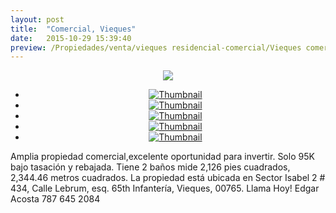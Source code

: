 ```yaml
---
layout: post
title:  "Comercial, Vieques"
date:   2015-10-29 15:39:40
preview: /Propiedades/venta/vieques residencial-comercial/Vieques comercial/1.jpg
---
```


<center>
	<div class="mainImg">
		<img src="/Edweb/Propiedades/venta/vieques residencial-comercial/Vieques comercial/1.jpg" class="custom">
	</div>
	<!--aqui comienza las fotos pequeñas -->
	<ul class="thumbnails">
	  <li>
	    <a href="/Edweb/Propiedades/venta/vieques residencial-comercial/Vieques comercial/1.jpg">
	      <img class="tumbnails" src="/Edweb/Propiedades/venta/vieques residencial-comercial/Vieques comercial/1.jpg" alt="Thumbnail">
	    </a>
	  </li>
	  <li>
	    <a href="/Edweb/Propiedades/venta/vieques residencial-comercial/Vieques comercial/2.jpg">
	      <img class="tumbnails" src="/Edweb/Propiedades/venta/vieques residencial-comercial/Vieques comercial/2.jpg" alt="Thumbnail">
	    </a>
	  </li>
	  <li>
	    <a href="/Edweb/Propiedades/venta/vieques residencial-comercial/Vieques comercial/pr3.jpg">
	      <img class="tumbnails" src="/Edweb/Propiedades/venta/vieques residencial-comercial/Vieques comercial/pr3.jpg" alt="Thumbnail">
	    </a>
	  </li>
	  <li>
	    <a href="/Edweb/Propiedades/venta/vieques residencial-comercial/Vieques comercial/pr4.jpg">
	      <img class="tumbnails" src="/Edweb/Propiedades/venta/vieques residencial-comercial/Vieques comercial/pr4.jpg" alt="Thumbnail">
	    </a>
	  </li>
	  <li>
	    <a href="/Edweb/Propiedades/venta/vieques residencial-comercial/Vieques comercial/pr1.jpg">
	      <img class="tumbnails" src="/Edweb/Propiedades/venta/vieques residencial-comercial/Vieques comercial/pr1.jpg" alt="Thumbnail">
	    </a>
	  </li>
	</ul>
	<script src="https://ajax.googleapis.com/ajax/libs/jquery/1.9.1/jquery.min.js"></script>
	<script type="text/javascript" src="/Edweb/js/jquery.simpleGal.js"></script>
	<script>
		$(document).ready(function () {
			$('.thumbnails').simpleGal({
				mainImage: '.custom'
			});
		});
	</script>
</center>

Amplia propiedad comercial,excelente oportunidad para invertir. Solo 95K bajo tasación y rebajada. Tiene 2 baños mide 2,126 pies cuadrados, 2,344.46 metros cuadrados. La propiedad está ubicada en Sector Isabel 2 # 434, Calle Lebrum, esq. 65th Infantería, Vieques, 00765. Llama Hoy! Edgar Acosta 787 645 2084
